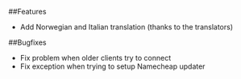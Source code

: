 ﻿##Features
- Add Norwegian and Italian translation (thanks to the translators)


##Bugfixes
- Fix problem when older clients try to connect
- Fix exception when trying to setup Namecheap updater